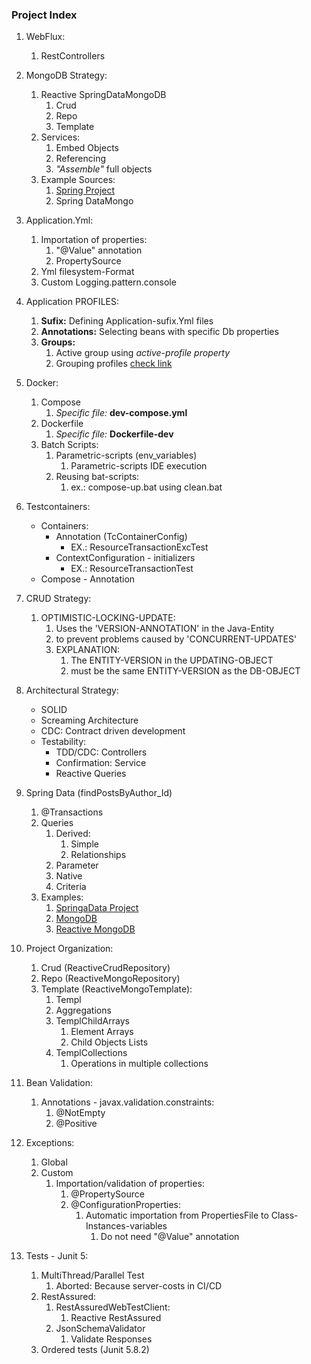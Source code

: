 ### Project Index

1. WebFlux:
    1. RestControllers


2. MongoDB Strategy:
    1. Reactive SpringDataMongoDB
        1. Crud
        2. Repo
        3. Template
    2. Services:
        1. Embed Objects
        2. Referencing
        3. _"Assemble"_ full objects
    3. Example Sources:
        1. [Spring Project](https://github.com/spring-projects/spring-data-examples)
        2. Spring DataMongo


3. Application.Yml:
    1. Importation of properties:
        1. "@Value" annotation
        2. PropertySource
    2. Yml filesystem-Format
    3. Custom Logging.pattern.console


4. Application PROFILES:
    1. **Sufix:** Defining Application-sufix.Yml files
    2. **Annotations:** Selecting beans with specific Db properties
    3. **Groups:**
        1. Active group using _active-profile property_
        2. Grouping profiles [check link](https://www.baeldung.com/spring-profiles#4-profile-groups)


5. Docker:
    1. Compose
        1. _Specific file:_ **dev-compose.yml**
    2. Dockerfile
        1. _Specific file:_ **Dockerfile-dev**
    3. Batch Scripts:
        1. Parametric-scripts (env_variables)
            1. Parametric-scripts IDE execution
        2. Reusing bat-scripts:
            1. ex.: compose-up.bat using clean.bat


4. Testcontainers:
    * Containers:
      - Annotation (TcContainerConfig)
        - EX.: ResourceTransactionExcTest 
      - ContextConfiguration - initializers
        - EX.: ResourceTransactionTest 
    * Compose - Annotation


5. CRUD Strategy:
    1. OPTIMISTIC-LOCKING-UPDATE:
        1. Uses the 'VERSION-ANNOTATION' in the Java-Entity
        2. to prevent problems caused by 'CONCURRENT-UPDATES'
        3. EXPLANATION:
            1. The ENTITY-VERSION in the UPDATING-OBJECT
            2. must be the same ENTITY-VERSION as the DB-OBJECT


6. Architectural Strategy:
    * SOLID
    * Screaming Architecture
    * CDC: Contract driven development
    * Testability:
        * TDD/CDC: Controllers
        * Confirmation: Service
        * Reactive Queries


7. Spring Data  (findPostsByAuthor_Id)
    1. @Transactions
    2. Queries
        1. Derived:
            1. Simple
            2. Relationships
        2. Parameter
        3. Native
        4. Criteria
    3. Examples:
        1. [SpringaData Project](https://github.com/spring-projects/spring-data-examples)
        2. [MongoDB](https://github.com/spring-projects/spring-data-examples/tree/main/mongodb)
        3. [Reactive MongoDB](https://github.com/spring-projects/spring-data-examples/tree/main/mongodb/reactive)


8. Project Organization:
    1. Crud (ReactiveCrudRepository)
    2. Repo (ReactiveMongoRepository)
    3. Template (ReactiveMongoTemplate):
        1. Templ
        2. Aggregations
        3. TemplChildArrays
            1. Element Arrays
            2. Child Objects Lists
        4. TemplCollections
            1. Operations in multiple collections


9. Bean Validation:
    1. Annotations - javax.validation.constraints:
        1. @NotEmpty
        2. @Positive


10. Exceptions:
    1. Global
    2. Custom
        1. Importation/validation of properties:
            1. @PropertySource
            2. @ConfigurationProperties:
                1. Automatic importation from PropertiesFile to Class-Instances-variables
                    1. Do not need "@Value" annotation


11. Tests - Junit 5:
    1. MultiThread/Parallel Test
       1. Aborted: Because server-costs in CI/CD
    2. RestAssured: 
       1. RestAssuredWebTestClient:
          1. Reactive RestAssured
       2. JsonSchemaValidator
          1. Validate Responses
    3. Ordered tests (Junit 5.8.2)